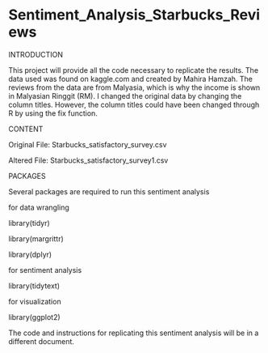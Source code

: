 # Sentiment_Analysis_Starbucks_Reviews


INTRODUCTION


This project will provide all the code necessary to replicate the results.  The data used was found on kaggle.com and created by Mahira Hamzah.  The reviews from the data are from Malyasia, which is why the income is shown in Malyasian Ringgit (RM).  I changed the original data by changing the column titles.  However, the column titles could have been changed through R by using the fix function.


CONTENT


Original File: Starbucks_satisfactory_survey.csv

Altered File: Starbucks_satisfactory_survey1.csv


PACKAGES


Several packages are required to run this sentiment analysis


for data wrangling

library(tidyr)

library(margrittr)

library(dplyr)



for sentiment analysis

library(tidytext)



for visualization

library(ggplot2)


The code and instructions for replicating this sentiment analysis will be in a different document.
